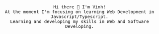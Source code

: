<p align="center">
  <br><br>
  <samp>  
    <br>Hi there 👋 I'm Vinh!
    <br>At the moment I'm focusing on learning Web Development in Javascript/Typescript.
    <br>Learning and developing my skills in Web and Software Developing.
</samp>
 <br><br><br>
</p>
